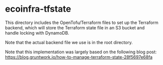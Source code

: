 # ecoinfra-tfstate

This directory includes the OpenTofu/Terraform files to set up the Terraform
backend, which will store the Terraform state file in an S3 bucket and handle
locking with DynamoDB.

Note that the actual backend file we use is in the root directory.

Note that this implementation was largely based on the following blog post: https://blog.gruntwork.io/how-to-manage-terraform-state-28f5697e68fa
